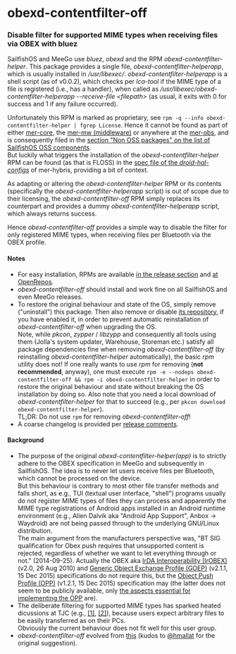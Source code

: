 # obexd-contentfilter-off
### Disable filter for supported MIME types when receiving files via OBEX with bluez<br />

SailfishOS and MeeGo use *bluez*, *obexd* and the RPM *obexd-contentfilter-helper*.  This package provides a single file, *obexd-contentfilter-helperapp*, which is usually installed in */usr/libexec/*.  *obexd-contentfilter-helperapp* is a shell script (as of v0.0.2), which checks per *lca-tool* if the MIME type of a file is registered (i.e., has a handler), when called as */usr/libexec/obexd-contentfilter-helperapp --receive-file \<filepath\>* (as usual, it exits with 0 for success and 1 if any failure occurred).

Unfortunately this RPM is marked as proprietary, see `rpm -q --info obexd-contentfilter-helper | fgrep License`.  Hence it cannot be found as part of either [mer-core](https://git.merproject.org/mer-core?filter=obexd-contentfilter), the [mer-mw (middleware)](https://build.merproject.org/project/show/nemo:devel:mw) or anywhere at the [mer-obs](https://build.merproject.org/project/list_public), and is consequently filed in the [section "Non OSS packages" on the list of SailfishOS OSS components](https://wiki.merproject.org/wiki/SailfishOSS#Non_OSS_packages).<br />
But luckily what triggers the installation of the *obexd-contentfilter-helper* RPM can be found (as that is FLOSS) in the [spec file of the *droid-hal-configs*](https://github.com/mer-hybris/droid-hal-configs/blob/master/droid-configs.inc#L91) of mer-hybris, providing a bit of context.

As adapting or altering the *obexd-contentfilter-helper* RPM or its contents (specifically the *obexd-contentfilter-helperapp* script) is out of scope due to their licensing, the *obexd-contentfilter-off* RPM simply replaces its counterpart and provides a dummy *obexd-contentfilter-helperapp* script, which always returns success.

Hence *obexd-contentfilter-off* provides a simple way to disable the filter for only registered MIME types, when receiving files per Bluetooth via the OBEX profile.<br />

#### Notes
* For easy installation, RPMs are available [in the release section](https://github.com/Olf0/obexd-contentfilter-off/releases) and [at OpenRepos](https://openrepos.net/content/obexdcontentfilterolf/bluetooth-obex-filter).
* *obexd-contentfilter-off* should install and work fine on all SailfishOS and even MeeGo releases.
* To restore the original behaviour and state of the OS, simply remove ("uninstall") this package.  Then also remove or disable [its repository](https://openrepos.net/user/14387/programs), if you have enabled it, in order to prevent automatic reinstallation of *obexd-contentfilter-off* when upgrading the OS.<br />
  Note, while *pkcon*, *zypper* / *libzypp* and consequently all tools using them (Jolla's system updater, Warehouse, Storeman etc.) satisfy all package dependencies fine when removing *obexd-contentfilter-off* (by reinstalling *obexd-contentfilter-helper* automatically), the basic *rpm* utility does not!  If one really wants to use *rpm* for removing (**not recommended**, anyway), one must execute `rpm -e --nodeps obexd-contentfilter-off && rpm -i obexd-contentfilter-helper` in order to restore the original behaviour and state without breaking the OS installation by doing so.  Also note that you need a local download of *obexd-contentfilter-helper* for that to succeed (e.g., per `pkcon download obexd-contentfilter-helper`).<br />
  TL;DR: Do not use `rpm` for removing *obexd-contentfilter-off*!
* A coarse changelog is provided per [release comments](https://github.com/Olf0/obexd-contentfilter-off/releases).

#### Background
* The purpose of the original *obexd-contentfilter-helper(app)* is to strictly adhere to the OBEX specification in MeeGo and subsequently in SailfishOS.  The idea is to never let users receive files per Bluetooth, which cannot be processed on the device.<br />
  But this behaviour is contrary to most other file transfer methods and falls short, as e.g., TUI (textual user interface, "shell") programs usually do not register MIME types of files they can process and apparently the MIME type registrations of Android apps installed in an Android runtime environment (e.g., Alien Dalvik aka "Android App Support", Anbox → Waydroid) are not being passed through to the underlying GNU/Linux distribution.<br />
  The main argument from the manufacturers perspective was, "BT SIG qualification for Obex push requires that unsupported content is rejected, regardless of whether we want to let everything through or not." (2014-09-25).  Actually the OBEX aka [IrDA Interoperability (IrOBEX)](https://www.bluetooth.com/specifications/protocol-specifications/) (v2.0, 26 Aug 2010) and [Generic Object Exchange Profile (GOEP)](https://www.bluetooth.com/specifications/profiles-overview/) (v2.1.1, 15 Dec 2015) specifications do not require this, but the [Object Push Profile (OPP)](https://www.bluetooth.com/specifications/profiles-overview/) (v1.2.1, 15 Dec 2015) specification may (the latter does not seem to be publicly available, only [the aspects essential for implementing the OPP](https://www.amd.e-technik.uni-rostock.de/ma/gol/lectures/wirlec/bluetooth_info/k11_opp.html) are).
* The deliberate filtering for supported MIME types has sparked heated dicussions at TJC (e.g., [[1]](https://together.jolla.com/question/1302/bluetooth-file-transfer-for-all-file-types/), [[2]](https://together.jolla.com/question/55104/sending-files-from-pc-to-jolla-by-bluetooth-is-extension-dependent/?answer=56832#post-id-56832)), because users expect arbitrary files to be easily transferred as on their PCs.<br />
  Obviously the current behaviour does not fit well for this user group.
* *obexd-contentfilter-off* evolved from [this](https://together.jolla.com/question/1302/bluetooth-file-transfer-for-all-file-types/?answer=192893#192893-original-answer-2018-11-10) (kudos to [@hmallat](https://together.jolla.com/users/2541/hmallat/) for the original suggestion).
